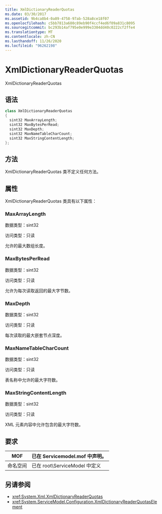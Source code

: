 ```yaml
---
title: XmlDictionaryReaderQuotas
ms.date: 03/30/2017
ms.assetid: 9b4ca8b4-0a89-4758-97ab-528a8ce18f07
ms.openlocfilehash: c5bb7813a680c89eb90f4ccf4ed6f09a831c8095
ms.sourcegitcommit: bc293b14af795e0e999e3304dd40c0222cf2ffe4
ms.translationtype: MT
ms.contentlocale: zh-CN
ms.lasthandoff: 11/26/2020
ms.locfileid: "96262198"
---
```

# <a name="xmldictionaryreaderquotas"></a>XmlDictionaryReaderQuotas

XmlDictionaryReaderQuotas  
  
## <a name="syntax"></a>语法  
  
```csharp
class XmlDictionaryReaderQuotas  
{  
  sint32 MaxArrayLength;  
  sint32 MaxBytesPerRead;  
  sint32 MaxDepth;  
  sint32 MaxNameTableCharCount;  
  sint32 MaxStringContentLength;  
};  
```  
  
## <a name="methods"></a>方法  

 XmlDictionaryReaderQuotas 类不定义任何方法。  
  
## <a name="properties"></a>属性  

 XmlDictionaryReaderQuotas 类具有以下属性：  
  
### <a name="maxarraylength"></a>MaxArrayLength  

 数据类型：sint32  
  
 访问类型：只读  
  
 允许的最大数组长度。  
  
### <a name="maxbytesperread"></a>MaxBytesPerRead  

 数据类型：sint32  
  
 访问类型：只读  
  
 允许为每次读取返回的最大字节数。  
  
### <a name="maxdepth"></a>MaxDepth  

 数据类型：sint32  
  
 访问类型：只读  
  
 每次读取的最大嵌套节点深度。  
  
### <a name="maxnametablecharcount"></a>MaxNameTableCharCount  

 数据类型：sint32  
  
 访问类型：只读  
  
 表名称中允许的最大字符数。  
  
### <a name="maxstringcontentlength"></a>MaxStringContentLength  

 数据类型：sint32  
  
 访问类型：只读  
  
 XML 元素内容中允许包含的最大字符数。  
  
## <a name="requirements"></a>要求  
  
|MOF|已在 Servicemodel.mof 中声明。|  
|---------|-----------------------------------|  
|命名空间|已在 root\ServiceModel 中定义|  
  
## <a name="see-also"></a>另请参阅

- <xref:System.Xml.XmlDictionaryReaderQuotas>
- <xref:System.ServiceModel.Configuration.XmlDictionaryReaderQuotasElement>
